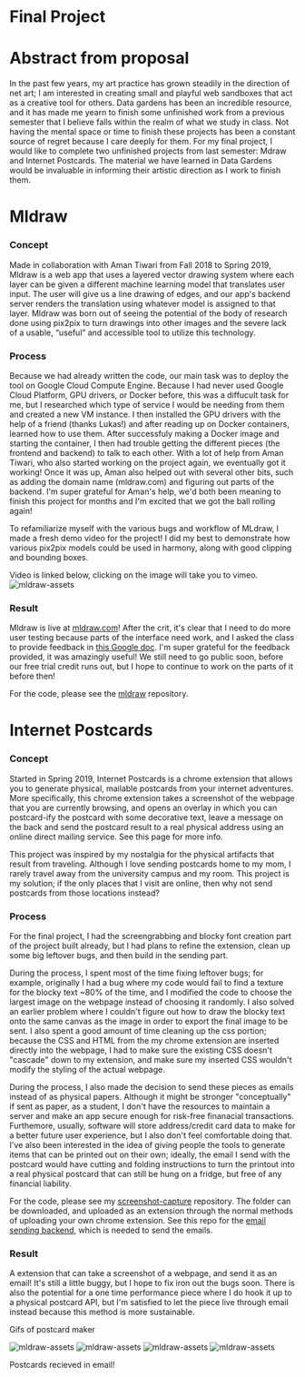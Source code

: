# Final Project

# Abstract from proposal

In the past few years, my art practice has grown steadily in the direction of net art; I am interested in creating small and playful web sandboxes that act as a creative tool for others. Data gardens has been an incredible resource, and it has made me yearn to finish some unfinished work from a previous semester that I believe falls within the realm of what we study in class. Not having the mental space or time to finish these projects has been a constant source of regret because I care deeply for them. For my final project, I would like to complete two unfinished projects from last semester: Mdraw and Internet Postcards. The material we have learned in Data Gardens would be invaluable in informing their artistic direction as I work to finish them.

# Mldraw

### Concept

Made in collaboration with Aman Tiwari from Fall 2018 to Spring 2019, Mldraw is a web app that uses a layered vector drawing system where each layer can be given a different machine learning model that translates user input. The user will give us a line drawing of edges, and our app's backend server renders the translation using whatever model is assigned to that layer. Mldraw was born out of seeing the potential of the body of research done using pix2pix to turn drawings into other images and the severe lack of a usable, “useful” and accessible tool to utilize this technology. 

### Process

Because we had already written the code, our main task was to deploy the tool on Google Cloud Compute Engine. Because I had never used Google Cloud Platform, GPU drivers, or Docker before, this was a diffucult task for me, but I researched which type of service I would be needing from them and created a new VM instance. I then installed the GPU drivers with the help of a friend (thanks Lukas!) and after reading up on Docker containers, learned how to use them. After successfuly making a Docker image and starting the container, I then had trouble getting the different pieces (the frontend and backend) to talk to each other. With a lot of help from Aman Tiwari, who also started working on the project again, we eventually got it working! Once it was up, Aman also helped out with several other bits, such as adding the domain name (mldraw.com) and figuring out parts of the backend. I'm super grateful for Aman's help, we'd both been meaning to finish this project for months and I'm excited that we got the ball rolling again!

To refamiliarize myself with the various bugs and workflow of MLdraw, I made a fresh demo video for the project! I did my best to demonstrate how various pix2pix models could be used in harmony, along with good clipping and bounding boxes.

Video is linked below, clicking on the image will take you to vimeo.
![mldraw-assets](assets/mldraw-vimeo.png)

### Result
Mldraw is live at [mldraw.com](mldraw.com)! After the crit, it's clear that I need to do more user testing because parts of the interface need work, and I asked the class to provide feedback in [this Google doc](https://docs.google.com/document/d/1p9yDmnnGssM7M45s-ksKf4XmhgAgXnyP7GOi9_52u4I/edit). I'm super grateful for the feedback provided, it was amazingly useful! We still need to go public soon, before our free trial credit runs out, but I hope to continue to work on the parts of it before then!

For the code, please see the [mldraw](https://github.com/khanniie/mldraw) repository.

# Internet Postcards

### Concept

Started in Spring 2019, Internet Postcards is a chrome extension that allows you to generate physical, mailable postcards from your internet adventures. More specifically, this chrome extension takes a screenshot of the webpage that you are currently browsing, and opens an overlay in which you can postcard-ify the postcard with some decorative text, leave a message on the back and send the postcard result to a real physical address using an online direct mailing service. See this page for more info.

This project was inspired by my nostalgia for the physical artifacts that result from traveling. Although I love sending postcards home to my mom, I rarely travel away from the university campus and my room. This project is my solution; if the only places that I visit are online, then why not send postcards from those locations instead?

### Process

For the final project, I had the screengrabbing and blocky font creation part of the project built already, but I had plans to refine the extension, clean up some big leftover bugs, and then build in the sending part. 

During the process, I spent most of the time fixing leftover bugs; for example, originally I had a bug where my code would fail to find a texture for the blocky text ~80% of the time, and I modified the code to choose the largest image on the webpage instead of choosing it randomly. I also solved an earlier problem where I couldn't figure out how to draw the blocky text onto the same canvas as the image in order to export the final image to be sent. I also spent a good amount of time cleaning up the css portion; because the CSS and HTML from the my chrome extension are inserted directly into the webpage, I had to make sure the existing CSS doesn't "cascade" down to my extension, and make sure my inserted CSS wouldn't modify the styling of the actual webpage.

During the process, I also made the decision to send these pieces as emails instead of as physical papers. Although it might be stronger "conceptually" if sent as paper, as a student, I don't have the resources to maintain a server and make an app secure enough for risk-free finanacial transactions. Furthemore, usually, software will store address/credit card data to make for a better future user experience, but I also don't feel comfortable doing that. I've also been interested in the idea of giving people the tools to generate items that can be printed out on their own; ideally, the email I send with the postcard would have cutting and folding instructions to turn the printout into a real physical postcard that can still be hung on a fridge, but free of any financial liability.

For the code, please see my [screenshot-capture](https://github.com/khanniie/screenshot-capture) repository. The folder can be downloaded, and uploaded as an extension through the normal methods of uploading your own chrome extension. See this repo for the [email sending backend](https://github.com/khanniie/postcard-email), which is needed to send the emails.

### Result

A extension that can take a screenshot of a webpage, and send it as an email! It's still a little buggy, but I hope to fix iron out the bugs soon. There is also the potential for a one time performance piece where I do hook it up to a physical postcard API, but I'm satisfied to let the piece live through email instead because this method is more sustainable.

Gifs of postcard maker

![mldraw-assets](assets/neopets2.gif)
![mldraw-assets](assets/neopets3.gif)
![mldraw-assets](assets/recieved1.PNG)
![mldraw-assets](assets/recieved2.PNG)

Postcards recieved in email!
